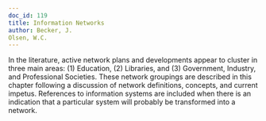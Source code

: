 ```yaml
---
doc_id: 119
title: Information Networks
author: Becker, J.
Olsen, W.C.
---
```


In the literature, active network plans and developments appear to cluster 
in three main areas: (1) Education, (2) Libraries, and (3) Government, Industry,
and Professional Societies.  These network groupings are described in this
chapter following a discussion of network definitions, concepts, and current
impetus.  References to information systems are included when there is an 
indication that a particular system will probably be transformed into a network.